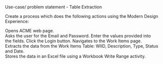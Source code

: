 Use-case/ problem statement - Table Extraction 

Create a process which does the following actions using the Modern Design Experience: 

Opens ACME web page.  
Asks the user for the Email and Password. 
Enter the values provided into the fields. 
Click the Login button. 
Navigates to the Work Items page. 
Extracts the data from the Work Items Table: WIID, Description, Type, Status and Date.  
Stores the data in an Excel file using a Workbook Write Range activity.
